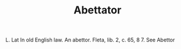 ---
title: Abettator
permalink: "/definitions/abettator.html"
body: L. Lat In old English law. An abettor. Fleta, lib. 2, c. 65, 8 7. See Abettor
published_at: '2018-07-07'
layout: post
---